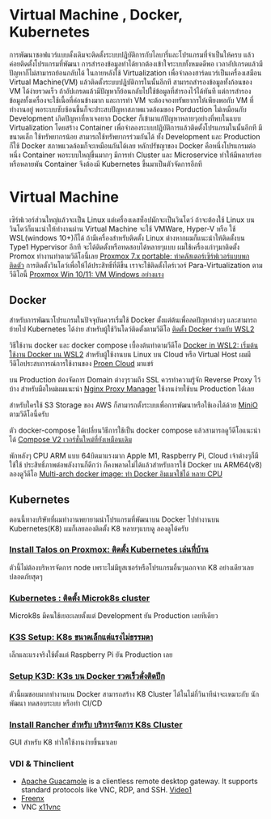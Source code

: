 # Virtual Machine , Docker, Kubernetes
การพัฒนาซอฟแวร์แบบดั้งเดิมจะติดตั้งระบบปฎิบัติการกับไลบารี่และโปรแกรมที่จำเป็นให้ครบ แล้วค่อยติดตั้งโปรแกรมที่พัฒนา 
การสำรองข้อมูลทำได้ยากต้องเข้าใจระบบทั้งหมดดีพอ เวลาอัปเกรดแล้วมีปัญหาก็ไม่สามารถย้อนกลับได้ ในภายหลังใช้ Virtualization 
เพื่อจำลองฮาร์ดแวร์เป็นเครื่องเสมือน Virtual Machine(VM) แล้วติดตั้งระบบปฎิบัติการในนั้นอีกที 
สามารถสำรองข้อมูลทั้งก้อนของ VM ได้ง่ายรวดเร็ว ถ้าอัปเกรดแล้วมีปัญหาก็ย้อนกลับไปใช้ข้อมูลที่สำรองไว้ได้ทันที 
แต่การสำรองข้อมูลทั้งเครื่องจะใช้เนื้อที่ค่อนข้างมาก และการทำ VM จะต้องจองทรัพยากรให้เพียงพอกับ VM ที่ทำงานอยู่
พอระบบซับซ้อนขึ้นก็จะประสบปัญหาสภาพแวดล้อมของ Porduction ไม่เหมือนกับ Development เกิดปัญหาที่หาเจอยาก
Docker ก็เข้ามาแก้ปัญหาหลายๆอย่างที่พบในแบบ Virtualization โดยสร้าง Container เพื่อจำลองระบบปฎิบัติการแล้วติดตั้งโปรแกรมในนั้นอีกที มีขนาดเล็ก 
ใช้ทรัพยากรน้อย สามารถใช้ทรัพยากรร่วมกันได้ ทั้ง Development และ Production ก็ใช้ Docker สภาพแวดล้อมก็จะเหมือนกันได้เลย 
หลักปรัชญาของ Docker คือหนึ่งโปรแกรมต่อหนึ่ง Container พอระบบใหญ่ขึ้นมากๆ มีการทำ Cluster และ Microservice ทำให้มีหลายร้อยหรือหลายพัน Container
จึงต้องมี Kubernetes ขึ้นมาเป็นตัวจัดการอีกที

# Virtual Machine
เซิร์ฟเวอร์ส่วนใหญ่แล้วจะเป็น Linux แต่เครื่องเดสท็อปมักจะเป็นวินโดว์ ถ้าจะต้องใช้ Linux บนวินโดว์ก็แนะนำให้ทำงานผ่าน Virtual Machine จะใช้ VMWare, Hyper-V 
หรือ ใช้ WSL(windows 10+)ก็ได้ ถ้ามีเครื่องสำหรับติดตั้ง Linux ต่างหากผมก็แนะนำให้ติดตั้งบน Type1 Hypervisor อีกที จะได้ติดตั้งหรือทดสอบได้หลายๆแบบ 
ผมใช้เครื่องเก่าๆมาติดตั้ง Promox ทำงานทำตามวีดีโอนี้เลย [Proxmox 7.x portable: ทำคลัสเตอร์เซิร์ฟเวอร์แบบพกติดตัว](https://youtu.be/EPYAjAd3Dkg) 
การติดตั้งวินโดว์เพื่อให้ได้ประสิทธิ์ที่ดีขึ้น เราจะใช้ติดตั้งไดร์เวอร์ Para-Virtualization ตามวีดีโอนี้ [Proxmox Win 10/11: VM Windows อย่างแรง](https://youtu.be/2xoqJQ4O3a0)

## Docker
สำหรับการพัฒนาโปรแกรมในปัจจุบันควรเริ่มใช้ Docker ตั้งแต่ต้นเพื่อลดปัญหาต่างๆ และสามารถย้ายไป Kubernetes ได้ง่าย
สำหรับผู้ใช้วินโดว์ติดตั้งตามวีดีโอ [ติดตั้ง Docker ร่วมกับ WSL2](https://youtu.be/8g_GwM60MaU) 

วิธีใช้งาน docker และ docker compose เบื้องต้นทำตามวีดีโอ [Docker in WSL2: เริ่มต้นใช้งาน Docker บน WSL2](https://youtu.be/ntLLCJk9LyY)
สำหรับผู้ใช้งานบน Linux บน Cloud หรือ Virtual Host ผมมีวีดีโอประสบการณ์การใช้งานของ [Proen Cloud](https://youtu.be/ALNn-X_2PEs)
มาแชร์ 

บน Production ต้องจัดการ Domain ต่างๆรวมถึง SSL ควรทำความรู้จัก Reverse Proxy ไว้บ้าง สำหรับมือใหม่ผมแนะนำ [Nginx Proxy Manager](https://youtu.be/iWrbL-xDwlk) 
ใช้งานง่ายใช้บน Production ได้เลย 

สำหรับใครใช้ S3 Storage ของ AWS ก็สามารถตั้งระบบเพื่อการพัฒนาหรือใช้เองได้ด้วย [MiniO](https://youtu.be/Q0kbsayEOGE) ตามวีดีโอนี้ครับ 

ตัว docker-compose ได้เปลี่ยนวิธีการใช้เป็น docker compose แล้วสามารถดูวีดีโอแนะนำได้ [Compose V2 เวอร์ชั่นใหม่ที่ยังเหมือนเดิม](https://youtu.be/H5qSnrIFlD8)

พักหลังๆ CPU ARM แบบ 64บิตมาแรงมาก Apple M1, Raspberry Pi, Cloud เจ้าต่างๆก็มีใช้ใช้ ประสิทธิ์ภาพต่อพลังงานก็ดีกว่า ก็คงพลาดไม่ได้แล้วสำหรับการใช้
Docker บน ARM64(v8) ลองดูวีดีโอ [Multi-arch docker image: ทำ Docker อิมเมจใข้ได้ หลาย CPU](https://youtu.be/3qDzLhPDt6c)

## Kubernetes
ตอนนี้ทางบริษัทที่ผมทำงานพยายามนำโปรแกรมที่พัฒนาบน Docker ไปทำงานบน Kubernetes(K8) ผมก็เลยลองติดตั้ง K8 หลายๆแบบดู ลองดูได้ครับ

### [Install Talos on Proxmox: ติดตั้ง Kubernetes เล่นที่บ้าน](https://youtu.be/LTEFGiiL4wQ)
ตัวนี้ไม่ต้องบริหารจัดการ node เพราะไม่มียูสเซอร์หรือโปรแกรมอื่นๆนอกจาก K8 อย่างเดียวเลย ปลอดภัยสุดๆ

### [Kubernetes : ติดตั้ง Microk8s cluster](https://youtu.be/XdJE8z_d3v4)
Microk8s มีคนใช้เยอะเลยตั้งแต่ Development ยัน Production เลยทีเดียว

### [K3S Setup: K8s ขนาดเล็กแต่แรงไม่ธรรมดา](https://youtu.be/L0C39xgWWKQ)
เล็กและแรงจริงใช้ตั้งแต่ Raspberry Pi ยัน Production เลย

### [Setup K3D: K3s บน Docker รวดเร็วดั่งติดปีก](https://youtu.be/dRUEwnq-xxM)
ตัวนี้ผมชอบมากทำงานบน Docker สามารถสร้าง K8 Cluster ได้ในไม่กี่วินาทีน่าจะเหมาะกับ นักพัฒนา ทดสอบระบบ หรือทำ CI/CD

### [Install Rancher สำหรับ บริหารจัดการ K8s Cluster](https://youtu.be/Q4eDDzNNlPY)
GUI สำหรับ K8 ทำให้ใช้งานง่ายขึ้นมาเลย

### VDI & Thinclient
- [Apache Guacamole](https://guacamole.apache.org/) is a clientless remote desktop gateway. It supports standard protocols like VNC, RDP, and SSH. [Video1](https://www.youtube.com/watch?v=gsvS2M5knOw)
- [Freenx](https://fedoranews.org/contributors/rick_stout/freenx/)
- VNC 
[x11vnc](https://www.lazysystemadmin.com/2009/08/real-x-display-of-workstation-can-be.html)
